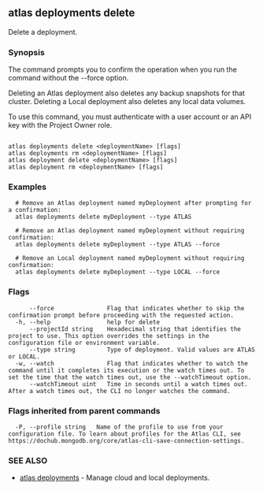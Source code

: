 ## atlas deployments delete

Delete a deployment.


### Synopsis

The command prompts you to confirm the operation when you run the command without the --force option. 
		
Deleting an Atlas deployment also deletes any backup snapshots for that cluster.
Deleting a Local deployment also deletes any local data volumes.

To use this command, you must authenticate with a user account or an API key with the Project Owner role.



```

atlas deployments delete <deploymentName> [flags]
atlas deployments rm <deploymentName> [flags]
atlas deployment delete <deploymentName> [flags]
atlas deployment rm <deploymentName> [flags]
```

### Examples

```
  # Remove an Atlas deployment named myDeployment after prompting for a confirmation:
  atlas deployments delete myDeployment --type ATLAS
  
  # Remove an Atlas deployment named myDeployment without requiring confirmation:
  atlas deployments delete myDeployment --type ATLAS --force

  # Remove an Local deployment named myDeployment without requiring confirmation:
  atlas deployments delete myDeployment --type LOCAL --force
```


### Flags

```
      --force               Flag that indicates whether to skip the confirmation prompt before proceeding with the requested action.
  -h, --help                help for delete
      --projectId string    Hexadecimal string that identifies the project to use. This option overrides the settings in the configuration file or environment variable.
      --type string         Type of deployment. Valid values are ATLAS or LOCAL.
  -w, --watch               Flag that indicates whether to watch the command until it completes its execution or the watch times out. To set the time that the watch times out, use the --watchTimeout option.
      --watchTimeout uint   Time in seconds until a watch times out. After a watch times out, the CLI no longer watches the command.

```


### Flags inherited from parent commands

```
  -P, --profile string   Name of the profile to use from your configuration file. To learn about profiles for the Atlas CLI, see https://dochub.mongodb.org/core/atlas-cli-save-connection-settings.

```

### SEE ALSO


* [atlas deployments](atlas_deployments.md)	- Manage cloud and local deployments.



